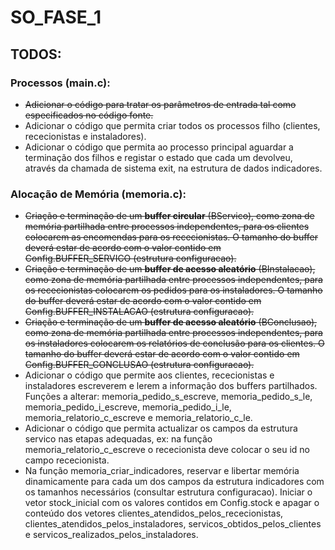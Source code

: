 # SO_FASE_1

## TODOS:

### Processos (main.c):
- ~~Adicionar o código para tratar os parâmetros de entrada tal como especificados no código fonte.~~ 
- Adicionar o código que permita criar todos os processos filho (clientes, rececionistas e instaladores). 
- Adicionar o código que permita ao processo principal aguardar a terminação dos filhos e registar o estado que cada um devolveu, através da chamada de sistema exit, na estrutura de dados indicadores.


### Alocação de Memória (memoria.c):

- ~~Criação e terminação de um **buffer circular** (BServico), como zona de memória partilhada entre processos independentes, para os clientes colocarem as encomendas para os rececionistas. O tamanho do buffer deverá estar de acordo com o valor contido em Config.BUFFER_SERVICO (estrutura configuracao).~~ 
- ~~Criação e terminação de um **buffer de acesso aleatório** (BInstalacao), como zona de memória partilhada entre processos independentes, para os rececionistas colocarem os pedidos para os instaladores. O tamanho do buffer deverá estar de acordo com o valor contido em Config.BUFFER_INSTALACAO (estrutura configuracao).~~ 
- ~~Criação e terminação de um **buffer de acesso aleatório** (BConclusao), como zona de memória partilhada entre processos independentes, para os instaladores colocarem os relatórios de conclusão para os clientes. O tamanho do buffer deverá estar de acordo com o valor contido em Config.BUFFER_CONCLUSAO (estrutura configuracao).~~
- Adicionar o código que permite aos clientes, rececionistas e instaladores escreverem e lerem a informação dos buffers partilhados. Funções a alterar: memoria_pedido_s_escreve, memoria_pedido_s_le, memoria_pedido_i_escreve, memoria_pedido_i_le, memoria_relatorio_c_escreve e memoria_relatorio_c_le. 
- Adicionar o código que permita actualizar os campos da estrutura servico nas etapas adequadas, ex: na função memoria_relatorio_c_escreve o rececionista deve colocar o seu id no campo rececionista. 
- Na função memoria_criar_indicadores, reservar e libertar memória dinamicamente para cada um dos campos da estrutura indicadores com os tamanhos necessários (consultar estrutura configuracao). Iniciar o vetor stock_inicial com os valores contidos em Config.stock e apagar o conteúdo dos vetores clientes_atendidos_pelos_rececionistas, clientes_atendidos_pelos_instaladores, servicos_obtidos_pelos_clientes e servicos_realizados_pelos_instaladores. 